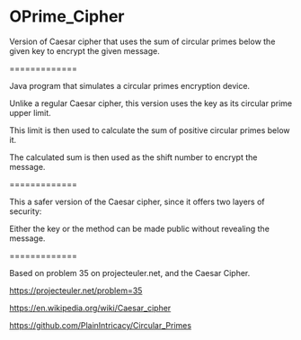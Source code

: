OPrime_Cipher
=============

Version of Caesar cipher that uses the sum of circular primes below the given key to encrypt the given message.

=============

Java program that simulates a circular primes encryption device.

Unlike a regular Caesar cipher, this version uses the key as its circular prime upper limit.

This limit is then used to calculate the sum of positive circular primes below it.

The calculated sum is then used as the shift number to encrypt the message.

=============

This a safer version of the Caesar cipher, since it offers two layers of security:

Either the key or the method can be made public without revealing the message.

=============

Based on problem 35 on projecteuler.net, and the Caesar Cipher.

https://projecteuler.net/problem=35

https://en.wikipedia.org/wiki/Caesar_cipher

https://github.com/PlainIntricacy/Circular_Primes
